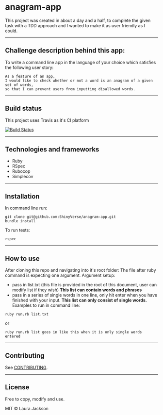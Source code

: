 # anagram-app

This project was created in about a day and a half, to complete the given task with a TDD approach and I wanted to make it as user friendly as I could.

_____

## Challenge description behind this app:

To write a command line app in the language of your choice which satisfies the following user story:
```
As a feature of an app,
I would like to check whether or not a word is an anagram of a given set of words,
so that I can prevent users from inputting disallowed words.
```
_____

## Build status

This project uses Travis as it's CI platform

[![Build Status](https://travis-ci.com/ShinyVerse/anagram-app.svg?branch=master)](https://travis-ci.com/ShinyVerse/anagram-app)

_____

## Technologies and frameworks

- Ruby
- RSpec
- Rubocop
- Simplecov

_____

## Installation
In command line run:
```
git clone git@github.com:ShinyVerse/anagram-app.git
bundle install
```

To run tests:
```
rspec
```
_____

## How to use

After cloning this repo and navigating into it's root folder:
The file after ruby command is expecting one argument.
Argument setup:
- pass in list.txt (this file is provided in the root of this document, user can modify list if they wish) **This list can contain words and phrases**
- pass in a series of single words in one line, only hit enter when you have finished with your input. **This list can only consist of single words.**
Examples to run in command line:
```
ruby run.rb list.txt
```
or
```
ruby run.rb list goes in like this when it is only single words entered
```
_____

## Contributing

See [CONTRIBUTING](https://github.com/ShinyVerse/anagram-app/blob/master/CONTRIBUTING.md).

_____

## License

Free to copy, modify and use.

MIT © Laura Jackson

